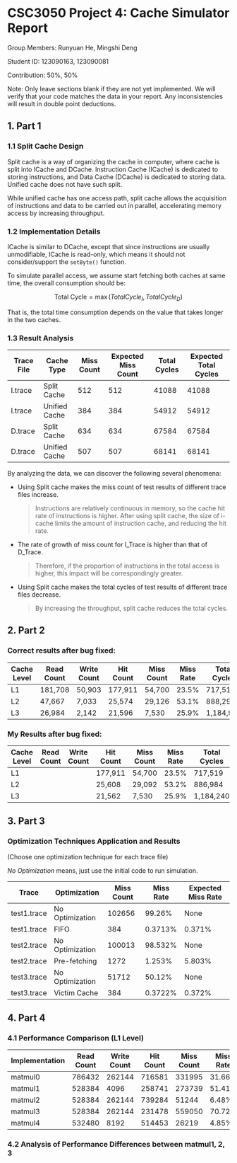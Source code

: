 # CSC3050 Project 4: Cache Simulator Report

Group Members: Runyuan He, Mingshi Deng

Student ID: 123090163, 123090081

Contribution: 50%, 50%

Note: Only leave sections blank if they are not yet implemented. We will verify that your code matches the data in your report. Any inconsistencies will result in double point deductions.


## 1. Part 1


### 1.1 Split Cache Design

Split cache is a way of organizing the cache in computer, where cache is split into ICache and DCache. Instruction Cache (ICache) is dedicated to storing instructions, and Data Cache (DCache) is dedicated to storing data. Unified cache does not have such split.

While unified cache has one access path, split cache allows the acquisition of instructions and data to be carried out in parallel, accelerating memory access by increasing throughput.

### 1.2 Implementation Details

ICache is similar to DCache, except that since instructions are usually unmodifiable, ICache is read-only, which means it should not consider/support the $\texttt{setByte()}$ function.

To simulate parallel access, we assume start fetching both caches at same time, the overall consumption should be:

$$
\text{Total Cycle} = \max (TotalCycle_{I}, TotalCycle_{D})
$$

That is, the total time consumption depends on the value that takes longer in the two caches.

### 1.3 Result Analysis

| Trace File | Cache Type    | Miss Count | Expected Miss Count | Total Cycles | Expected Total Cycles |
| ---------- | ------------- | ---------- | ------------------- | ------------ | --------------------- |
| I.trace    | Split Cache   |     512    |         512         |    41088     |    41088              |
| I.trace    | Unified Cache |     384    |         384         |    54912     |    54912              |
| D.trace    | Split Cache   |     634    |         634         |    67584     |    67584              |
| D.trace    | Unified Cache |     507    |         507         |    68141     |    68141              |

By analyzing the data, we can discover the following several phenomena:

* Using Split cache makes the miss count of test results of different trace files increase.

  > Instructions are relatively continuous in memory, so the cache hit rate of instructions is higher. After using split cache, the size of i-cache limits the amount of instruction cache, and reducing the hit rate.

* The rate of growth of miss count for I_Trace is higher than that of D_Trace.

  > Therefore, if the proportion of instructions in the total access is higher, this impact will be correspondingly greater.

* Using Split cache makes the total cycles of test results of different trace files decrease.

  > By increasing the throughput, split cache reduces the total cycles.


## 2. Part 2

### Correct results after bug fixed:

| Cache Level | Read Count | Write Count | Hit Count | Miss Count | Miss Rate | Total Cycles |
|-------|-----------|------------|----------|------------|-----------|--------------|
| L1    | 181,708   | 50,903     | 177,911  | 54,700     | 23.5%     | 717,519      |
| L2    | 47,667    | 7,033      | 25,574   | 29,126     | 53.1%     | 888,292      |
| L3    | 26,984    | 2,142      | 21,596   | 7,530      | 25.9%     | 1,184,920    |

### My Results after bug fixed:

| Cache Level | Read Count | Write Count | Hit Count | Miss Count | Miss Rate | Total Cycles |
| ----------- | ---------- | ----------- | --------- | ---------- | --------- | ------------ |
| L1          |            |             | 177,911   | 54,700     | 23.5%     | 717,519      |
| L2          |            |             | 25,608    | 29,092     | 53.2%     | 886,984      |
| L3          |            |             | 21,562    | 7,530      | 25.9%     | 1,184,240    |


## 3. Part 3

### Optimization Techniques Application and Results
(Choose one optimization technique for each trace file)

*No Optimization* means, just use the initial code to run simulation.

| Trace       | Optimization    | Miss Count | Miss Rate | Expected Miss Rate |
| ----------- | --------------- | ---------- | --------- | ------------------ |
| test1.trace | No Optimization |   102656   |    99.26% |       None         |
| test1.trace | FIFO            |      384   |   0.3713% |     0.371%         |
| test2.trace | No Optimization |   100013   |   98.532% |       None         |
| test2.trace | Pre-fetching    |     1272   |    1.253% |     5.803%         |
| test3.trace | No Optimization |    51712   |    50.12% |       None         |
| test3.trace | Victim Cache    |      384   |   0.3722% |     0.372%         |


## 4. Part 4

### 4.1 Performance Comparison (L1 Level)

| Implementation | Read Count | Write Count | Hit Count | Miss Count | Miss Rate | Total Cycles |
|----------------|------------|-------------|-----------|------------|-----------|--------------|
| matmul0        |   786432   |   262144    |   716581  |    331995  |   31.66%  |   3665589    |
| matmul1        |   528384   |   4096      |   258741  |    273739  |   51.41%  |   2480901    |
| matmul2        |   528384   |   262144    |   739284  |    51244   |   6.48%   |   1462948    |
| matmul3        |   528384   |   262144    |   231478  |    559050  |   70.72%  |   6800774    |
| matmul4        |   532480   |   8192      |   514453  |    26219   |   4.85%   |   785373     |

### 4.2 Analysis of Performance Differences between matmul1, 2, 3

